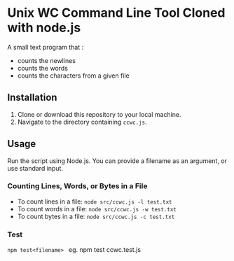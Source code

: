 # Unix WC Command Line Tool Cloned with node.js

A small text program that :

* counts the newlines
* counts the words
* counts the characters from a given file

## Installation

1. Clone or download this repository to your local machine.
2. Navigate to the directory containing `ccwc.js`.

## Usage

Run the script using Node.js. You can provide a filename as an argument, or use standard input.

### Counting Lines, Words, or Bytes in a File

* To count lines in a file:
  `node src/ccwc.js -l test.txt `
* To count words in a file:
  `node src/ccwc.js -w test.txt  `
* To count bytes in a file:
  `node src/ccwc.js -c test.txt  
  `

### Test

 `npm test<filename> `
eg. npm test ccwc.test.js

